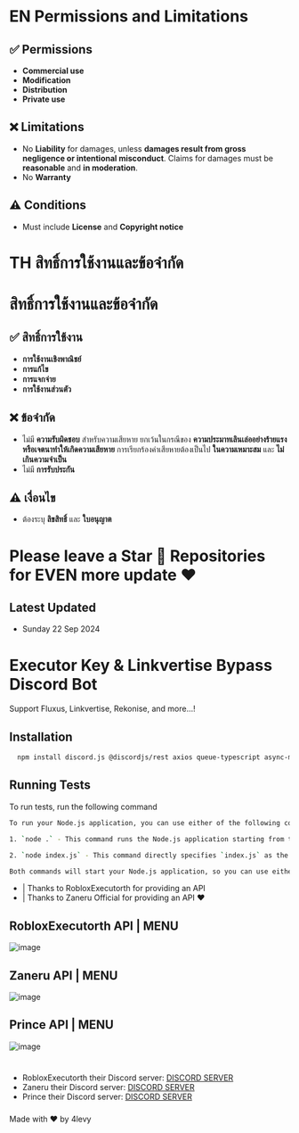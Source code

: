 # EN Permissions and Limitations

## ✅ Permissions
- **Commercial use**  
- **Modification**  
- **Distribution**  
- **Private use**  

## ❌ Limitations
- No **Liability** for damages, unless **damages result from gross negligence or intentional misconduct**. Claims for damages must be **reasonable** and **in moderation**.  
- No **Warranty**

## ⚠ Conditions
- Must include **License** and **Copyright notice**

# TH สิทธิ์การใช้งานและข้อจำกัด

# สิทธิ์การใช้งานและข้อจำกัด

## ✅ สิทธิ์การใช้งาน
- **การใช้งานเชิงพาณิชย์**  
- **การแก้ไข**  
- **การแจกจ่าย**  
- **การใช้งานส่วนตัว**  

## ❌ ข้อจำกัด
- ไม่มี **ความรับผิดชอบ** สำหรับความเสียหาย ยกเว้นในกรณีของ **ความประมาทเลินเล่ออย่างร้ายแรงหรือเจตนาทำให้เกิดความเสียหาย** การเรียกร้องค่าเสียหายต้องเป็นไป **ในความเหมาะสม** และ **ไม่เกินความจำเป็น**  
- ไม่มี **การรับประกัน**

## ⚠ เงื่อนไข
- ต้องระบุ **ลิขสิทธิ์** และ **ใบอนุญาต**

# Please leave a Star 🌟 Repositories for EVEN more update ❤

## Latest Updated
- Sunday 22 Sep 2024

# Executor Key & Linkvertise Bypass Discord Bot 
Support Fluxus, Linkvertise, Rekonise, and more...!

## Installation

```bash
  npm install discord.js @discordjs/rest axios queue-typescript async-mutex winston dotenv
```
    
## Running Tests

To run tests, run the following command

```bash
To run your Node.js application, you can use either of the following commands, depending on your setup:

1. `node .` - This command runs the Node.js application starting from the `index.js` file in the current directory (assuming `index.js` is the main file).

2. `node index.js` - This command directly specifies `index.js` as the file to run.

Both commands will start your Node.js application, so you can use either one based on your preference or specific setup.
```

- | Thanks to RobloxExecutorth for providing an API
- | Thanks to Zaneru Official for providing an API ❤

## RobloxExecutorth API | MENU
![image](https://github.com/user-attachments/assets/7416af46-7893-4095-9a03-e0ea5c6a068c)

## Zaneru API | MENU
![image](https://github.com/user-attachments/assets/ac2025df-ce06-4bff-91c7-12e9cdd13770)

## Prince API | MENU
![image](https://github.com/user-attachments/assets/4a79f99e-ee49-40d6-baeb-f3bec52161f6)

# 
- RobloxExecutorth their Discord server: [DISCORD SERVER](https://discord.gg/T8ssT6TXKz)
- Zaneru their Discord server: [DISCORD SERVER](https://discord.gg/n9tj34TpC7)
- Prince their Discord server: [DISCORD SERVER](https://discord.gg/JdfNG6bEQn)
###
Made with ❤ by 4levy
